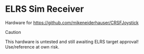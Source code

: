 # ELRS Sim Receiver
Hardware for https://github.com/mikeneiderhauser/CRSFJoystick

> [!CAUTION]
> This hardware is untested and still awaiting ELRS target approval!
> Use/reference at own risk.
